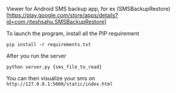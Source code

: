 Viewer for Android SMS backup app, for ex (SMSBackupRestore)[https://play.google.com/store/apps/details?id=com.riteshsahu.SMSBackupRestore]

To launch the program, install all the PIP requirement

    pip install -r requirements.txt
    
After you run the server
    
    python server.py {sms_file_to_read}

You can then visualize your sms on `http://127.0.0.1:5000/static/index.html`

    
